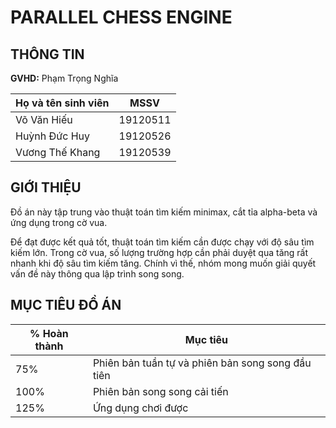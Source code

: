 # **PARALLEL CHESS ENGINE**

## **THÔNG TIN**

**GVHD:** Phạm Trọng Nghĩa

| Họ và tên sinh viên |   MSSV   |
|---------------------|----------|
| Võ Văn Hiếu         | 19120511 |
| Huỳnh Đức Huy       | 19120526 |
| Vương Thế Khang     | 19120539 |
## **GIỚI THIỆU**

Đồ án này tập trung vào thuật toán tìm kiếm minimax, cắt tỉa alpha-beta và ứng dụng trong cờ vua.

Để đạt được kết quả tốt, thuật toán tìm kiếm cần được chạy với độ sâu tìm kiếm lớn. Trong cờ vua, số lượng trường hợp cần phải duyệt qua tăng rất nhanh khi độ sâu tìm kiếm tăng. Chính vì thế, nhóm mong muốn giải quyết vấn đề này thông qua lập trình song song.

## MỤC TIÊU ĐỒ ÁN

| % Hoàn thành |                     Mục tiêu                      |
|--------------|---------------------------------------------------|
|  75%         | Phiên bản tuần tự và phiên bản song song đầu tiên |
| 100%         | Phiên bản song song cải tiến                      |
| 125%         | Ứng dụng chơi được                                |
